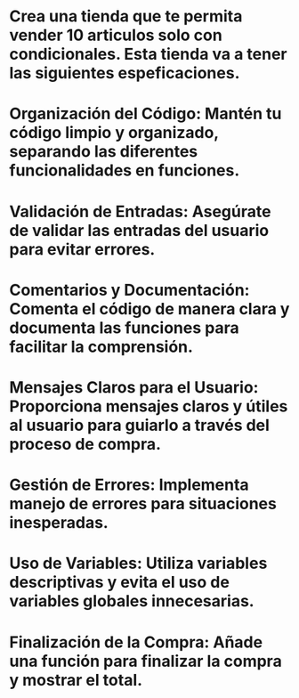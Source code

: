 # Crea una tienda que te permita vender 10 articulos solo con condicionales. Esta tienda va a tener las siguientes espeficaciones.

# Organización del Código: Mantén tu código limpio y organizado, separando las diferentes funcionalidades en funciones.

# Validación de Entradas: Asegúrate de validar las entradas del usuario para evitar errores.

# Comentarios y Documentación: Comenta el código de manera clara y documenta las funciones para facilitar la comprensión.

# Mensajes Claros para el Usuario: Proporciona mensajes claros y útiles al usuario para guiarlo a través del proceso de compra.

# Gestión de Errores: Implementa manejo de errores para situaciones inesperadas.

# Uso de Variables: Utiliza variables descriptivas y evita el uso de variables globales innecesarias.

# Finalización de la Compra: Añade una función para finalizar la compra y mostrar el total.